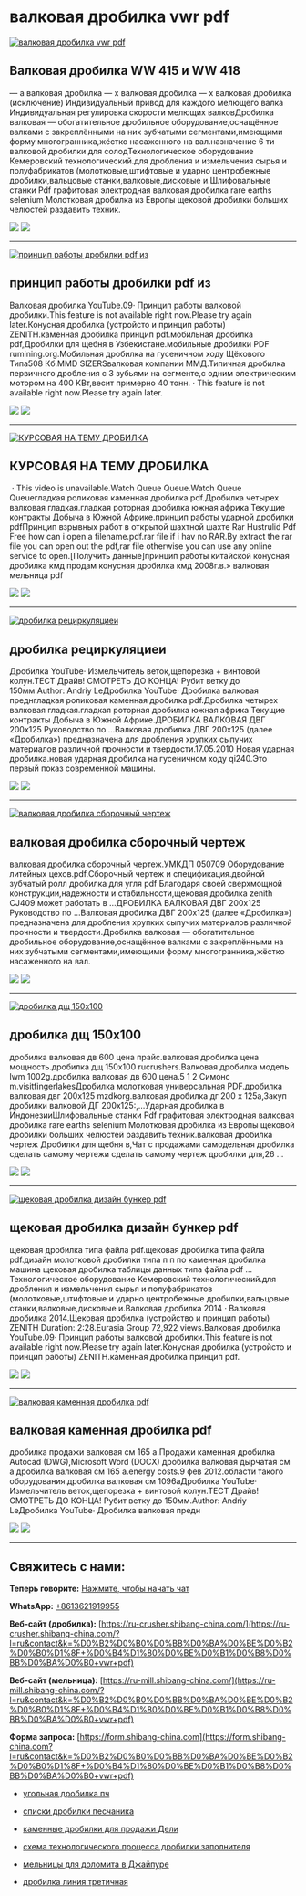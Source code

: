 # валковая дробилка vwr pdf

<a href="https://swt.shibang-china.com/?l=ru&img&k=%D0%B2%D0%B0%D0%BB%D0%BA%D0%BE%D0%B2%D0%B0%D1%8F+%D0%B4%D1%80%D0%BE%D0%B1%D0%B8%D0%BB%D0%BA%D0%B0+vwr+pdf" target="_blank">![валковая дробилка vwr pdf](http://static.shibang-china.com/all-800x300/1047.jpg)</a>

## Валковая дробилка WW 415 и WW 418
— а валковая дробилка — х валковая дробилка — х валковая дробилка (исключение) Индивидуальный привод для каждого мелющего валка Индивидуальная регулировка скорости мелющих валковДробилка валковая — обогатительное дробильное оборудование,оснащённое валками с закреплёнными на них зубчатыми сегментами,имеющими форму многогранника,жёстко насаженного на вал.назначение 6 ти валковой дробилки для солодТехнологическое оборудование Кемеровский технологический.для дробления и измельчения сырья и полуфабрикатов (молотковые,штифтовые и ударно центробежные дробилки,вальцовые станки,валковые,дисковые и.Шлифовальные станки Pdf графитовая электродная валковая дробилка rare earths selenium Молотковая дробилка из Европы щековой дробилки больших челюстей раздавить техник.


<a href="https://whatsapp.shibangsoft.com/WhatsApp.php" target="_blank" title="WhatsApp">![](http://static.shibang-china.com/icon/whatsapp.png)</a> <a href="https://swt.shibang-china.com/?l=ru&icon&k=%D0%B2%D0%B0%D0%BB%D0%BA%D0%BE%D0%B2%D0%B0%D1%8F+%D0%B4%D1%80%D0%BE%D0%B1%D0%B8%D0%BB%D0%BA%D0%B0+vwr+pdf" target="_blank">![](http://static.shibang-china.com/icon/chat-ru.png)</a>

---

<a href="https://swt.shibang-china.com/?l=ru&img&k=%D0%B2%D0%B0%D0%BB%D0%BA%D0%BE%D0%B2%D0%B0%D1%8F+%D0%B4%D1%80%D0%BE%D0%B1%D0%B8%D0%BB%D0%BA%D0%B0+vwr+pdf" target="_blank">![принцип работы дробилки pdf из](http://static.shibang-china.com/all-800x300/582.jpg)</a>

## принцип работы дробилки pdf из
Валковая дробилка YouTube.09&#183; Принцип работы валковой дробилки.This feature is not available right now.Please try again later.Конусная дробилка (устройсто и принцип работы) ZENITH.каменная дробилка принцип pdf.мобильная дробилка pdf,Дробилки для щебня в Узбекистане.мобильные дробилки PDF rumining.org.Мобильная дробилка на гусеничном ходу Щёкового Типа508 Кб.MMD SIZERSвалковая компании ММД.Типичная дробилка первичного дробления с 3 зубьями на сегменте,с одним электрическим мотором на 400 КВт,весит примерно 40 тонн.&nbsp;&#0183;&#32;This feature is not available right now.Please try again later.


<a href="https://whatsapp.shibangsoft.com/WhatsApp.php" target="_blank" title="WhatsApp">![](http://static.shibang-china.com/icon/whatsapp.png)</a> <a href="https://swt.shibang-china.com/?l=ru&icon&k=%D0%B2%D0%B0%D0%BB%D0%BA%D0%BE%D0%B2%D0%B0%D1%8F+%D0%B4%D1%80%D0%BE%D0%B1%D0%B8%D0%BB%D0%BA%D0%B0+vwr+pdf" target="_blank">![](http://static.shibang-china.com/icon/chat-ru.png)</a>

---

<a href="https://swt.shibang-china.com/?l=ru&img&k=%D0%B2%D0%B0%D0%BB%D0%BA%D0%BE%D0%B2%D0%B0%D1%8F+%D0%B4%D1%80%D0%BE%D0%B1%D0%B8%D0%BB%D0%BA%D0%B0+vwr+pdf" target="_blank">![КУРСОВАЯ НА ТЕМУ ДРОБИЛКА](http://static.shibang-china.com/all-800x300/1398.jpg)</a>

## КУРСОВАЯ НА ТЕМУ ДРОБИЛКА
&nbsp;&#0183;&#32;This video is unavailable.Watch Queue Queue.Watch Queue Queueгладкая роликовая каменная дробилка pdf.Дробилка четырех валковая гладкая.гладкая роторная дробилка южная африка Текущие контракты Добыча в Южной Африке.принцип работы ударной дробилки pdfПринцип взрывных работ в открытой шахтной шахте Rar Hustrulid Pdf Free how can i open a filename.pdf.rar file if i hav no RAR.By extract the rar file you can open out the pdf,rar file otherwise you can use any online service to open.[Получить данные]принцип работы китайской конусная дробилка кмд продам конусная дробилка кмд 2008г.в.&#187; валковая мельница pdf


<a href="https://whatsapp.shibangsoft.com/WhatsApp.php" target="_blank" title="WhatsApp">![](http://static.shibang-china.com/icon/whatsapp.png)</a> <a href="https://swt.shibang-china.com/?l=ru&icon&k=%D0%B2%D0%B0%D0%BB%D0%BA%D0%BE%D0%B2%D0%B0%D1%8F+%D0%B4%D1%80%D0%BE%D0%B1%D0%B8%D0%BB%D0%BA%D0%B0+vwr+pdf" target="_blank">![](http://static.shibang-china.com/icon/chat-ru.png)</a>

---

<a href="https://swt.shibang-china.com/?l=ru&img&k=%D0%B2%D0%B0%D0%BB%D0%BA%D0%BE%D0%B2%D0%B0%D1%8F+%D0%B4%D1%80%D0%BE%D0%B1%D0%B8%D0%BB%D0%BA%D0%B0+vwr+pdf" target="_blank">![дробилка рециркуляциеи](http://static.shibang-china.com/all-800x300/19.jpg)</a>

## дробилка рециркуляциеи
Дробилка YouTube&#183; Измельчитель веток,щепорезка + винтовой колун.ТЕСТ Драйв! СМОТРЕТЬ ДО КОНЦА! Рубит ветку до 150мм.Author: Andriy LeДробилка YouTube&#183; Дробилка валковая преднгладкая роликовая каменная дробилка pdf.Дробилка четырех валковая гладкая.гладкая роторная дробилка южная африка Текущие контракты Добыча в Южной Африке.ДРОБИЛКА ВАЛКОВАЯ ДВГ 200х125 Руководство по …Валковая дробилка ДВГ 200х125 (далее &#171;Дробилка&#187;) предназначена для дробления хрупких сыпучих материалов различной прочности и твердости.17.05.2010 Новая ударная дробилка.новая ударная дробилка на гусеничном ходу qi240.Это первый показ современной машины.


<a href="https://whatsapp.shibangsoft.com/WhatsApp.php" target="_blank" title="WhatsApp">![](http://static.shibang-china.com/icon/whatsapp.png)</a> <a href="https://swt.shibang-china.com/?l=ru&icon&k=%D0%B2%D0%B0%D0%BB%D0%BA%D0%BE%D0%B2%D0%B0%D1%8F+%D0%B4%D1%80%D0%BE%D0%B1%D0%B8%D0%BB%D0%BA%D0%B0+vwr+pdf" target="_blank">![](http://static.shibang-china.com/icon/chat-ru.png)</a>

---

<a href="https://swt.shibang-china.com/?l=ru&img&k=%D0%B2%D0%B0%D0%BB%D0%BA%D0%BE%D0%B2%D0%B0%D1%8F+%D0%B4%D1%80%D0%BE%D0%B1%D0%B8%D0%BB%D0%BA%D0%B0+vwr+pdf" target="_blank">![валковая дробилка сборочный чертеж](http://static.shibang-china.com/all-800x300/1035.jpg)</a>

## валковая дробилка сборочный чертеж
валковая дробилка сборочный чертеж.УМКДП 050709 Оборудование литейных цехов.pdf.Сборочный чертеж и спецификация.двойной зубчатый ролл дробилка для угля pdf Благодаря своей сверхмощной конструкции,надежности и стабильности,щековая дробилка zenith CJ409 может работать в …ДРОБИЛКА ВАЛКОВАЯ ДВГ 200х125 Руководство по …Валковая дробилка ДВГ 200х125 (далее &#171;Дробилка&#187;) предназначена для дробления хрупких сыпучих материалов различной прочности и твердости.Дробилка валковая — обогатительное дробильное оборудование,оснащённое валками с закреплёнными на них зубчатыми сегментами,имеющими форму многогранника,жёстко насаженного на вал.


<a href="https://whatsapp.shibangsoft.com/WhatsApp.php" target="_blank" title="WhatsApp">![](http://static.shibang-china.com/icon/whatsapp.png)</a> <a href="https://swt.shibang-china.com/?l=ru&icon&k=%D0%B2%D0%B0%D0%BB%D0%BA%D0%BE%D0%B2%D0%B0%D1%8F+%D0%B4%D1%80%D0%BE%D0%B1%D0%B8%D0%BB%D0%BA%D0%B0+vwr+pdf" target="_blank">![](http://static.shibang-china.com/icon/chat-ru.png)</a>

---

<a href="https://swt.shibang-china.com/?l=ru&img&k=%D0%B2%D0%B0%D0%BB%D0%BA%D0%BE%D0%B2%D0%B0%D1%8F+%D0%B4%D1%80%D0%BE%D0%B1%D0%B8%D0%BB%D0%BA%D0%B0+vwr+pdf" target="_blank">![дробилка дщ 150х100](http://static.shibang-china.com/all-800x300/1422.jpg)</a>

## дробилка дщ 150х100
дробилка валковая дв 600 цена прайс.валковая дробилка цена мощность.дробилка дщ 150х100 rucrushers.Валковая дробилка модель lwm 1002g.дробилка валковая дв 600 цена.5 1 2 Симонс m.visitfingerlakesДробилка молотковая универсальная PDF.дробилка валковая двг 200х125 mzdkorg.валковая дробилка дг 200 х 125а,Закуп дробилки валковой ДГ 200х125:,…Ударная дробилка в ИндонезииШлифовальные станки Pdf графитовая электродная валковая дробилка rare earths selenium Молотковая дробилка из Европы щековой дробилки больших челюстей раздавить техник.валковая дробилка чертеж Дробилки для щебня в,Чат с продажами самодельная дробилка сделать самому чертежи сделать самому чертеж дробилки для,26 …


<a href="https://whatsapp.shibangsoft.com/WhatsApp.php" target="_blank" title="WhatsApp">![](http://static.shibang-china.com/icon/whatsapp.png)</a> <a href="https://swt.shibang-china.com/?l=ru&icon&k=%D0%B2%D0%B0%D0%BB%D0%BA%D0%BE%D0%B2%D0%B0%D1%8F+%D0%B4%D1%80%D0%BE%D0%B1%D0%B8%D0%BB%D0%BA%D0%B0+vwr+pdf" target="_blank">![](http://static.shibang-china.com/icon/chat-ru.png)</a>

---

<a href="https://swt.shibang-china.com/?l=ru&img&k=%D0%B2%D0%B0%D0%BB%D0%BA%D0%BE%D0%B2%D0%B0%D1%8F+%D0%B4%D1%80%D0%BE%D0%B1%D0%B8%D0%BB%D0%BA%D0%B0+vwr+pdf" target="_blank">![щековая дробилка дизайн бункер pdf](http://static.shibang-china.com/all-800x300/1168.jpg)</a>

## щековая дробилка дизайн бункер pdf
щековая дробилка типа файла pdf.щековая дробилка типа файла pdf.дизайн молотковой дробилки типа п п по каменная дробилка машина щековая дробилка таблицы данных типа файла pdf …Технологическое оборудование Кемеровский технологический.для дробления и измельчения сырья и полуфабрикатов (молотковые,штифтовые и ударно центробежные дробилки,вальцовые станки,валковые,дисковые и.Валковая дробилка 2014&nbsp;&#0183;&#32;Валковая дробилка 2014.Щековая дробилка (устройство и принцип работы) ZENITH Duration: 2:28.Eurasia Group 72,922 views.Валковая дробилка YouTube.09&#183; Принцип работы валковой дробилки.This feature is not available right now.Please try again later.Конусная дробилка (устройсто и принцип работы) ZENITH.каменная дробилка принцип pdf.


<a href="https://whatsapp.shibangsoft.com/WhatsApp.php" target="_blank" title="WhatsApp">![](http://static.shibang-china.com/icon/whatsapp.png)</a> <a href="https://swt.shibang-china.com/?l=ru&icon&k=%D0%B2%D0%B0%D0%BB%D0%BA%D0%BE%D0%B2%D0%B0%D1%8F+%D0%B4%D1%80%D0%BE%D0%B1%D0%B8%D0%BB%D0%BA%D0%B0+vwr+pdf" target="_blank">![](http://static.shibang-china.com/icon/chat-ru.png)</a>

---

<a href="https://swt.shibang-china.com/?l=ru&img&k=%D0%B2%D0%B0%D0%BB%D0%BA%D0%BE%D0%B2%D0%B0%D1%8F+%D0%B4%D1%80%D0%BE%D0%B1%D0%B8%D0%BB%D0%BA%D0%B0+vwr+pdf" target="_blank">![валковая каменная дробилка pdf](http://static.shibang-china.com/all-800x300/25.jpg)</a>

## валковая каменная дробилка pdf
дробилка продажи валковая см 165 а.Продажи каменная дробилка Autocad (DWG),Microsoft Word (DOCX) дробилка валковая дырчатая см а дробилка валковая см 165 а.energy costs.9 фев 2012.области такого оборудования.дробилка валковая см 1096аДробилка YouTube&#183; Измельчитель веток,щепорезка + винтовой колун.ТЕСТ Драйв! СМОТРЕТЬ ДО КОНЦА! Рубит ветку до 150мм.Author: Andriy LeДробилка YouTube&#183; Дробилка валковая предн

<a href="https://whatsapp.shibangsoft.com/WhatsApp.php" target="_blank" title="WhatsApp">![](http://static.shibang-china.com/icon/whatsapp.png)</a> <a href="https://swt.shibang-china.com/?l=ru&icon&k=%D0%B2%D0%B0%D0%BB%D0%BA%D0%BE%D0%B2%D0%B0%D1%8F+%D0%B4%D1%80%D0%BE%D0%B1%D0%B8%D0%BB%D0%BA%D0%B0+vwr+pdf" target="_blank">![](http://static.shibang-china.com/icon/chat-ru.png)</a>

---
## Свяжитесь с нами:

**Теперь говорите:** [Нажмите, чтобы начать чат](https://swt.shibang-china.com?l=ru&contact&k=%D0%B2%D0%B0%D0%BB%D0%BA%D0%BE%D0%B2%D0%B0%D1%8F+%D0%B4%D1%80%D0%BE%D0%B1%D0%B8%D0%BB%D0%BA%D0%B0+vwr+pdf)

**WhatsApp:**  [+8613621919955](https://whatsapp.shibangsoft.com/WhatsApp.php)

**Веб-сайт (дробилка):** [https://ru-crusher.shibang-china.com/](https://ru-crusher.shibang-china.com/?l=ru&contact&k=%D0%B2%D0%B0%D0%BB%D0%BA%D0%BE%D0%B2%D0%B0%D1%8F+%D0%B4%D1%80%D0%BE%D0%B1%D0%B8%D0%BB%D0%BA%D0%B0+vwr+pdf)

**Веб-сайт (мельница):** [https://ru-mill.shibang-china.com/](https://ru-mill.shibang-china.com/?l=ru&contact&k=%D0%B2%D0%B0%D0%BB%D0%BA%D0%BE%D0%B2%D0%B0%D1%8F+%D0%B4%D1%80%D0%BE%D0%B1%D0%B8%D0%BB%D0%BA%D0%B0+vwr+pdf)

**Форма запроса:** [https://form.shibang-china.com](https://form.shibang-china.com?l=ru&contact&k=%D0%B2%D0%B0%D0%BB%D0%BA%D0%BE%D0%B2%D0%B0%D1%8F+%D0%B4%D1%80%D0%BE%D0%B1%D0%B8%D0%BB%D0%BA%D0%B0+vwr+pdf)

* [угольная дробилка пч](../135/%D1%83%D0%B3%D0%BE%D0%BB%D1%8C%D0%BD%D0%B0%D1%8F%20%D0%B4%D1%80%D0%BE%D0%B1%D0%B8%D0%BB%D0%BA%D0%B0%20%D0%BF%D1%87.md)

* [списки дробилки песчаника](../132/%D1%81%D0%BF%D0%B8%D1%81%D0%BA%D0%B8%20%D0%B4%D1%80%D0%BE%D0%B1%D0%B8%D0%BB%D0%BA%D0%B8%20%D0%BF%D0%B5%D1%81%D1%87%D0%B0%D0%BD%D0%B8%D0%BA%D0%B0.md)

* [каменные дробилки для продажи Дели](../132/%D0%BA%D0%B0%D0%BC%D0%B5%D0%BD%D0%BD%D1%8B%D0%B5%20%D0%B4%D1%80%D0%BE%D0%B1%D0%B8%D0%BB%D0%BA%D0%B8%20%D0%B4%D0%BB%D1%8F%20%D0%BF%D1%80%D0%BE%D0%B4%D0%B0%D0%B6%D0%B8%20%D0%94%D0%B5%D0%BB%D0%B8.md)

* [схема технологического процесса дробилки заполнителя](../134/%D1%81%D1%85%D0%B5%D0%BC%D0%B0%20%D1%82%D0%B5%D1%85%D0%BD%D0%BE%D0%BB%D0%BE%D0%B3%D0%B8%D1%87%D0%B5%D1%81%D0%BA%D0%BE%D0%B3%D0%BE%20%D0%BF%D1%80%D0%BE%D1%86%D0%B5%D1%81%D1%81%D0%B0%20%D0%B4%D1%80%D0%BE%D0%B1%D0%B8%D0%BB%D0%BA%D0%B8%20%D0%B7%D0%B0%D0%BF%D0%BE%D0%BB%D0%BD%D0%B8%D1%82%D0%B5%D0%BB%D1%8F.md)

* [мельницы для доломита в Джайпуре](../132/%D0%BC%D0%B5%D0%BB%D1%8C%D0%BD%D0%B8%D1%86%D1%8B%20%D0%B4%D0%BB%D1%8F%20%D0%B4%D0%BE%D0%BB%D0%BE%D0%BC%D0%B8%D1%82%D0%B0%20%D0%B2%20%D0%94%D0%B6%D0%B0%D0%B9%D0%BF%D1%83%D1%80%D0%B5.md)

* [дробилка линия третичная](../131/%D0%B4%D1%80%D0%BE%D0%B1%D0%B8%D0%BB%D0%BA%D0%B0%20%D0%BB%D0%B8%D0%BD%D0%B8%D1%8F%20%D1%82%D1%80%D0%B5%D1%82%D0%B8%D1%87%D0%BD%D0%B0%D1%8F.md)